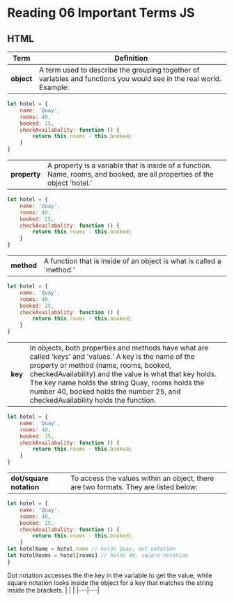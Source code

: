 # Reading 06 Important Terms JS

## HTML
| Term   | Definition  |
|---|---|
| **object**  |  A term used to describe the grouping together of variables and functions you would see in the real world. Example:  |
```javascript
let hotel = {
    name: 'Quay',
    rooms: 40,
    booked: 25,
    checkAvailabality: function () {
        return this.rooms - this.booked;
    }
}
```
|  |  |
|---|---|
| **property**  |  A property is a variable that is inside of a function. Name, rooms, and booked, are all properties of the object 'hotel.'  |
```javascript
let hotel = {
    name: 'Quay', 
    rooms: 40, 
    booked: 25, 
    checkAvailabality: function () {
        return this.rooms - this.booked;
    }
}
```
|  |  |
|---|---|
| **method**  |  A function that is inside of an object is what is called a 'method.'  |
```javascript
let hotel = {
    name: 'Quay', 
    rooms: 40, 
    booked: 25, 
    checkAvailabality: function () {
        return this.rooms - this.booked;
    }
}
```
|  |  |
|---|---|
| **key**  |  In objects, both properties and methods have what are called 'keys' and 'values.' A key is the name of the property or method (name, rooms, booked, checkedAvailability) and the value is what that key holds. The key name holds the string Quay, rooms holds the number 40, booked holds the number 25, and checkedAvailability holds the function.  |
```javascript
let hotel = {
    name: 'Quay', 
    rooms: 40, 
    booked: 25, 
    checkAvailabality: function () {
        return this.rooms - this.booked;
    }
}
```
|  |  |
|---|---|
| **dot/square notation**  |  To access the values within an object, there are two formats. They are listed below:   |
```javascript
let hotel = {
    name: 'Quay', 
    rooms: 40, 
    booked: 25, 
    checkAvailabality: function () {
        return this.rooms - this.booked;
    }
let hotelName = hotel.name // holds Quay, dot notation
let hotelRooms = hotel[rooms] // holds 40, square notation
}
```
Dot notation accesses the the key in the variable to get the value, while square notation looks inside the object for a key that matches the string inside the brackets.
|  |  |
|---|---|









